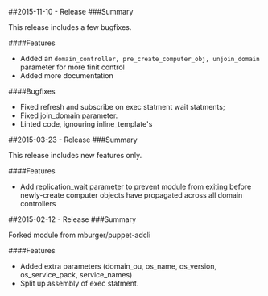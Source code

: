 ##2015-11-10 - Release
###Summary

This release includes a few bugfixes.

####Features
- Added an `domain_controller, pre_create_computer_obj, unjoin_domain` parameter for more finit control
- Added more documentation

####Bugfixes
- Fixed refresh and subscribe on exec statment wait statments;
- Fixed join_domain parameter.
- Linted code, ignouring inline_template's

##2015-03-23 - Release
###Summary

This release includes new features only.

####Features
- Add replication_wait parameter to prevent module from exiting before newly-create computer objects have propagated across all domain controllers

##2015-02-12 - Release
###Summary

Forked module from mburger/puppet-adcli

####Features
- Added extra parameters (domain_ou, os_name, os_version, os_service_pack, service_names)
- Split up assembly of exec statment.
